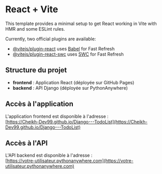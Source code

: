 # React + Vite

This template provides a minimal setup to get React working in Vite with HMR and some ESLint rules.

Currently, two official plugins are available:

- [@vitejs/plugin-react](https://github.com/vitejs/vite-plugin-react/blob/main/packages/plugin-react/README.md) uses [Babel](https://babeljs.io/) for Fast Refresh
- [@vitejs/plugin-react-swc](https://github.com/vitejs/vite-plugin-react-swc) uses [SWC](https://swc.rs/) for Fast Refresh

## Structure du projet
- **frontend** : Application React (déployée sur GitHub Pages)
- **backend** : API Django (déployée sur PythonAnywhere)

## Accès à l'application
L'application frontend est disponible à l'adresse :  
[https://Cheikh-Dev99.github.io/Django---TodoList](https://Cheikh-Dev99.github.io/Django---TodoList)

## Accès à l'API
L'API backend est disponible à l'adresse :  
[https://votre-utilisateur.pythonanywhere.com](https://votre-utilisateur.pythonanywhere.com)
